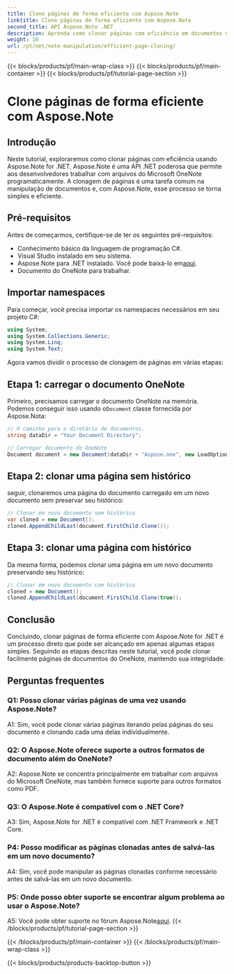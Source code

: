 ```yaml
---
title: Clone páginas de forma eficiente com Aspose.Note
linktitle: Clone páginas de forma eficiente com Aspose.Note
second_title: API Aspose.Note .NET
description: Aprenda como clonar páginas com eficiência em documentos do OneNote usando Aspose.Note for .NET. Siga nosso tutorial passo a passo para fácil implementação.
weight: 16
url: /pt/net/note-manipulation/efficient-page-cloning/
---
```


{{< blocks/products/pf/main-wrap-class >}}
{{< blocks/products/pf/main-container >}}
{{< blocks/products/pf/tutorial-page-section >}}

# Clone páginas de forma eficiente com Aspose.Note

## Introdução

Neste tutorial, exploraremos como clonar páginas com eficiência usando Aspose.Note for .NET. Aspose.Note é uma API .NET poderosa que permite aos desenvolvedores trabalhar com arquivos do Microsoft OneNote programaticamente. A clonagem de páginas é uma tarefa comum na manipulação de documentos e, com Aspose.Note, esse processo se torna simples e eficiente.

## Pré-requisitos

Antes de começarmos, certifique-se de ter os seguintes pré-requisitos:

- Conhecimento básico da linguagem de programação C#.
- Visual Studio instalado em seu sistema.
-  Aspose.Note para .NET instalado. Você pode baixá-lo em[aqui](https://releases.aspose.com/note/net/).
- Documento do OneNote para trabalhar.

## Importar namespaces

Para começar, você precisa importar os namespaces necessários em seu projeto C#:

```csharp
using System;
using System.Collections.Generic;
using System.Linq;
using System.Text;
```

Agora vamos dividir o processo de clonagem de páginas em várias etapas:

## Etapa 1: carregar o documento OneNote

 Primeiro, precisamos carregar o documento OneNote na memória. Podemos conseguir isso usando o`Document` classe fornecida por Aspose.Nota:

```csharp
// O caminho para o diretório de documentos.
string dataDir = "Your Document Directory";

// Carregar documento do OneNote
Document document = new Document(dataDir + "Aspose.one", new LoadOptions { LoadHistory = true });
```

## Etapa 2: clonar uma página sem histórico

seguir, clonaremos uma página do documento carregado em um novo documento sem preservar seu histórico:

```csharp
// Clonar em novo documento sem histórico
var cloned = new Document();
cloned.AppendChildLast(document.FirstChild.Clone());
```

## Etapa 3: clonar uma página com histórico

Da mesma forma, podemos clonar uma página em um novo documento preservando seu histórico:

```csharp
// Clonar em novo documento com histórico
cloned = new Document();
cloned.AppendChildLast(document.FirstChild.Clone(true));
```

## Conclusão

Concluindo, clonar páginas de forma eficiente com Aspose.Note for .NET é um processo direto que pode ser alcançado em apenas algumas etapas simples. Seguindo as etapas descritas neste tutorial, você pode clonar facilmente páginas de documentos do OneNote, mantendo sua integridade.

## Perguntas frequentes

### Q1: Posso clonar várias páginas de uma vez usando Aspose.Note?

A1: Sim, você pode clonar várias páginas iterando pelas páginas do seu documento e clonando cada uma delas individualmente.

### Q2: O Aspose.Note oferece suporte a outros formatos de documento além do OneNote?

A2: Aspose.Note se concentra principalmente em trabalhar com arquivos do Microsoft OneNote, mas também fornece suporte para outros formatos como PDF.

### Q3: O Aspose.Note é compatível com o .NET Core?

A3: Sim, Aspose.Note for .NET é compatível com .NET Framework e .NET Core.

### P4: Posso modificar as páginas clonadas antes de salvá-las em um novo documento?

A4: Sim, você pode manipular as páginas clonadas conforme necessário antes de salvá-las em um novo documento.

### P5: Onde posso obter suporte se encontrar algum problema ao usar o Aspose.Note?

 A5: Você pode obter suporte no fórum Aspose.Note[aqui](https://forum.aspose.com/c/note/28).
{{< /blocks/products/pf/tutorial-page-section >}}

{{< /blocks/products/pf/main-container >}}
{{< /blocks/products/pf/main-wrap-class >}}

{{< blocks/products/products-backtop-button >}}
